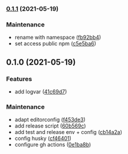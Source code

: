 ### [0.1.1](https://github.com/nzambello/logvar/compare/v0.1.0...v0.1.1) (2021-05-19)


### Maintenance

* rename with namespace ([fb92bb4](https://github.com/nzambello/logvar/commit/fb92bb4cd9327dd16aa56caa002bc14e40074340))
* set access public npm ([c5e5ba6](https://github.com/nzambello/logvar/commit/c5e5ba67dbbf29e36f80a9bbd8f29ead091346cd))

## 0.1.0 (2021-05-19)


### Features

* add logvar ([41c69d7](https://github.com/nzambello/logvar/commit/41c69d79ab8ddf110808950469fe2053292a5686))


### Maintenance

* adapt editorconfig ([f453de3](https://github.com/nzambello/logvar/commit/f453de3418136545336b529ae1ccc8760146cff5))
* add release script ([60b569c](https://github.com/nzambello/logvar/commit/60b569cf4c3844ec32e2ec2dbf1c0e51d4909a5c))
* add test and release env + config ([cb14a2a](https://github.com/nzambello/logvar/commit/cb14a2abb99a06cbceb4c112ac5b8029b842872a))
* config husky ([cf46401](https://github.com/nzambello/logvar/commit/cf464011a1fa5d6347ef59863a3dcfe96292372d))
* configure gh actions ([0e1ba8b](https://github.com/nzambello/logvar/commit/0e1ba8b02612d7a6d1e57be6540d34da06911359))

